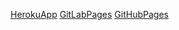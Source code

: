 [HerokuApp](https://goco-market.herokuapp.com/)
[GitLabPages](https://camiloruiiz.gitlab.io/go-challenge/)
[GitHubPages](https://camiloruiiz.github.io/go-challenge/)

